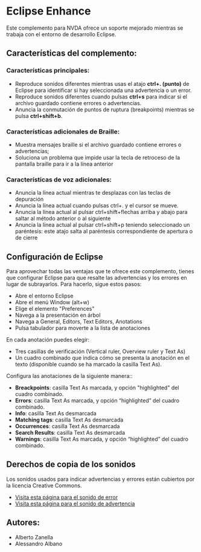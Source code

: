 # Eclipse Enhance
Este complemento para NVDA ofrece un soporte mejorado mientras se trabaja con el entorno de desarrollo Eclipse.

## Características del complemento:
### Características principales:
* Reproduce sonidos diferentes mientras usas el atajo **ctrl+. (punto)** de Eclipse para identificar si hay seleccionada una advertencia o un error.
* Reproduce sonidos diferentes cuando pulsas **ctrl+s** para indicar si el archivo guardado contiene errores o advertencias.
* Anuncia la conmutación de puntos de ruptura (breakpoints) mientras se pulsa **ctrl+shift+b**.

### Características adicionales de Braille:
* Muestra mensajes braille si el archivo guardado contiene errores o advertencias;
* Soluciona un problema que impide usar la tecla de retroceso de la pantalla braille para ir a la línea anterior

### Características de voz adicionales:
* Anuncia la línea actual mientras te desplazas con las teclas de depuración
* Anuncia la línea actual cuando pulsas ctrl+. y el cursor se mueve.
* Anuncia la línea actual al pulsar ctrl+shift+flechas arriba y abajo para saltar al método anterior o al siguiente
* Anuncia la línea actual al pulsar ctrl+shift+p teniendo seleccionado un paréntesis: este atajo salta al paréntesis correspondiente de apertura o de cierre

## Configuración de Eclipse
Para aprovechar todas las ventajas que te ofrece este complemento, tienes que configurar Eclipse para que resalte las advertencias y los errores en lugar de subrayarlos.
Para hacerlo, sigue estos pasos:

* Abre el entorno Eclipse
* Abre el menú Window (alt+w)
* Elige el elemento "Preferences"
* Navega a la presentación en árbol
* Navega a General, Editors, Text Editors, Anotations
* Pulsa tabulador para moverte a la lista de anotaciones

En cada anotación puedes elegir:

* Tres casillas de verificación (Vertical ruler, Overview ruler y Text As)
* Un cuadro combinado que indica cómo se presenta la anotación en el texto (disponible cuando se ha marcado la casilla Text As).

Configura las anotaciones de la siguiente manera::

* **Breackpoints**: casilla Text As marcada, y opción "highlighted" del cuadro combinado.
* **Errors**: casilla Text As marcada, y opción “highlighted” del cuadro combinado.
* **Info**: casilla Text As desmarcada
* **Matching tags**: casilla Text As desmarcada
* **Occurrences**: casilla Text As desmarcada
* **Search Results**: casilla Text As desmarcada
* **Warnings**: casilla Text As marcada, y opción “highlighted” del cuadro combinado.


## Derechos de copia de los sonidos
Los sonidos usados para indicar advertencias y errores están cubiertos por la licencia Creative Commons.

* [Visita esta página para el sonido de error](https://www.freesound.org/people/Autistic%20Lucario/sounds/142608/)
* [Visita esta página para el sonido de advertencia](https://www.freesound.org/people/ecfike/sounds/135125/)


## Autores:
* Alberto Zanella
* Alessandro Albano

